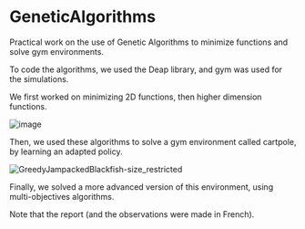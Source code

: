 # GeneticAlgorithms

Practical work on the use of Genetic Algorithms to minimize functions and solve gym environments.

To code the algorithms, we used the Deap library, and gym was used for the simulations.

We first worked on minimizing 2D functions, then higher dimension functions.

![image](https://user-images.githubusercontent.com/72748466/199755160-d81be4fc-bcd9-4027-a456-ab04e91e1a2f.png)

Then, we used these algorithms to solve a gym environment called cartpole, by learning an adapted policy.

![GreedyJampackedBlackfish-size_restricted](https://user-images.githubusercontent.com/72748466/199756722-07bf019f-630c-48a2-9ac6-c13d4bff6512.gif)

Finally, we solved a more advanced version of this environment, using multi-objectives algorithms.

Note that the report (and the observations were made in French).
